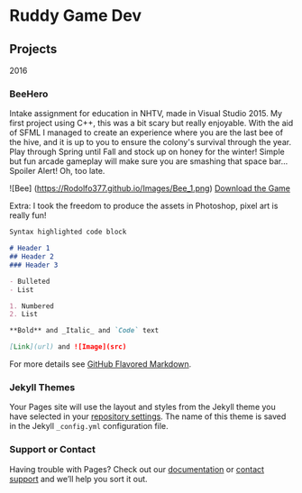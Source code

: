 # Ruddy Game Dev

## Projects

2016
### BeeHero
Intake assignment for education in NHTV, made in Visual Studio 2015. 
My first project using C++, this was a bit scary but really enjoyable. With the aid of SFML I managed to create an experience where you are the last bee of the hive, and it is up to you to ensure the colony's survival through the year. Play through Spring until Fall and stock up on honey for the winter! Simple but fun arcade gameplay will make sure you are smashing that space bar... Spoiler Alert! Oh, too late. 

![Bee] (https://Rodolfo377.github.io/Images/Bee_1.png) 
[Download the Game](https://www.dropbox.com/s/hmmsv8d5aduwc8t/BeeHero_Release.rar?dl=0)

Extra: I took the freedom to produce the assets in Photoshop, pixel art is really fun!

```markdown
Syntax highlighted code block

# Header 1
## Header 2
### Header 3

- Bulleted
- List

1. Numbered
2. List

**Bold** and _Italic_ and `Code` text

[Link](url) and ![Image](src)
```

For more details see [GitHub Flavored Markdown](https://guides.github.com/features/mastering-markdown/).

### Jekyll Themes

Your Pages site will use the layout and styles from the Jekyll theme you have selected in your [repository settings](https://github.com/Rodolfo377/rodolfo377.github.io/settings). The name of this theme is saved in the Jekyll `_config.yml` configuration file.

### Support or Contact

Having trouble with Pages? Check out our [documentation](https://help.github.com/categories/github-pages-basics/) or [contact support](https://github.com/contact) and we’ll help you sort it out.
